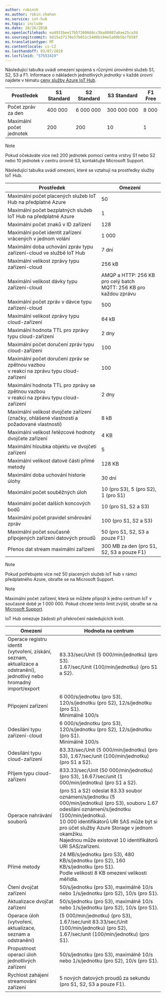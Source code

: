 ```yaml
---
author: robinsh
ms.author: robin.shahan
ms.service: iot-hub
ms.topic: include
ms.date: 10/26/2018
ms.openlocfilehash: ea4931bee17b57260660cc5ba80807a8ae25ca3d
ms.sourcegitcommit: bd15a37170e57b651c54d8b194e5a99b5bcfb58f
ms.translationtype: MT
ms.contentlocale: cs-CZ
ms.lasthandoff: 03/07/2019
ms.locfileid: "57553419"
---
```

Následující tabulka uvádí omezení spojená s různými úrovněmi služeb S1, S2, S3 a F1. Informace o nákladech jednotlivých *jednotky* v každé úrovni najdete v tématu [ceny služby Azure IoT Hub](https://azure.microsoft.com/pricing/details/iot-hub/).

| Prostředek | S1 Standard | S2 Standard | S3 Standard | F1 Free |
| --- | --- | --- | --- | --- |
| Počet zpráv za den |400 000 |6 000 000 |300 000 000 |8 000 |
| Maximální počet jednotek |200 |200 |10 |1 |

> [!NOTE]
> Pokud očekáváte více než 200 jednotek pomocí centra vrstvy S1 nebo S2 nebo 10 jednotek v centru úrovně S3, kontaktujte Microsoft Support.
> 
> 

Následující tabulka uvádí omezení, které se vztahují na prostředky služby IoT Hub.

| Prostředek | Omezení |
| --- | --- |
| Maximální počet placených služeb IoT Hub na předplatné Azure |50 |
| Maximální počet bezplatných služeb IoT Hub na předplatné Azure |1 |
| Maximální počet znaků v ID zařízení | 128 |
| Maximální počet identit zařízení<br/> vrácených v jednom volání |1 000 |
| Maximální doba uchování zpráv typu zařízení-cloud ve službě IoT Hub |7 dní |
| Maximální velikost zprávy typu zařízení-cloud |256 kB |
| Maximální velikost dávky typu zařízení-cloud |AMQP a HTTP: 256 KB pro celý batch <br/>MQTT: 256 KB pro každou zprávu |
| Maximální počet zpráv v dávce typu zařízení-cloud |500 |
| Maximální velikost zprávy typu cloud-zařízení |64 kB |
| Maximální hodnota TTL pro zprávy typu cloud-zařízení |2 dny |
| Maximální počet doručení zpráv typu <br/> cloud-zařízení |100 |
| Maximální počet doručení zpráv se zpětnou vazbou <br/> v reakci na zprávu typu cloud-zařízení |100 |
| Maximální hodnota TTL pro zprávy se zpětnou vazbou <br/> v reakci na zprávu typu cloud-zařízení |2 dny |
| Maximální velikost dvojčete zařízení <br/> (značky, ohlášené vlastnosti a požadované vlastnosti) | 8 kB |
| Maximální velikost řetězcové hodnoty dvojčete zařízení | 4 KB |
| Maximální hloubka objektu ve dvojčeti zařízení | 5 |
| Maximální velikost datové části přímé metody | 128 KB |
| Maximální doba uchování historie úlohy | 30 dní |
| Maximální počet souběžných úloh | 10 (pro S3), 5 (pro S2), 1 (pro S1) |
| Maximální počet dalších koncových bodů | 10 (pro S1, S2 a S3) |
| Maximální počet pravidel směrování zpráv | 100 (pro S1, S2 a S3) |
| Maximální počet současně připojených zařízení datových proudů | 50 (pro S1, S2, S3 a pouze F1) |
| Přenos dat stream maximální zařízení | 300 MB za den (pro S1, S2, S3 a pouze F1) |


> [!NOTE]
> Pokud potřebujete více než 50 placených služeb IoT hub v rámci předplatného Azure, obraťte se na Microsoft Support.


> [!NOTE]
> Maximální počet zařízení, která se můžete připojit k jedno centrum IoT v současné době je 1 000 000. Pokud chcete tento limit zvýšit, obraťte se na [Microsoft Support](https://azure.microsoft.com/support/options/).

IoT Hub omezuje žádosti při překročení následujících kvót.

| Omezení | Hodnota na centrum |
| --- | --- |
| Operace registru identit <br/> (vytvoření, získání, seznam, aktualizace a odstranění), <br/> jednotlivý nebo hromadný import/export |83.33/sec/Unit (5 000/min/jednotku) (pro S3). <br/> 1.67/sec/Unit (100/min/jednotku) (pro S1 a S2). |
| Připojení zařízení |6 000/s/jednotku (pro S3), 120/s/jednotku (pro S2), 12/s/jednotku (pro S1). <br/>Minimálně 100/s |
| Odesílání typu zařízení-cloud |6 000/s/jednotku (pro S3), 120/s/jednotku (pro S2), 12/s/jednotku (pro S1). <br/>Minimálně 100/s |
| Odesílání typu cloud-zařízení | 83.33/sec/Unit (5 000/min/jednotku) (pro S3), 1.67/sec/unit (100/min/jednotku) (pro S1 a S2). |
| Příjem typu cloud-zařízení |833.33/sec/Unit (50 000/min/jednotku) (pro S3), 16.67/sec/unit (1 000/min/jednotku) (pro S1 a S2). |
| Operace nahrávání souborů |(pro S1 a S2) odeslat 83.33 soubor oznámení/s/jednotku (5 000/min/jednotku) (pro S3), souboru 1.67 odesílání oznámení/s/jednotku (100/min/jednotku). <br/> 10 000 identifikátorů URI SAS může být si pro účet služby Azure Storage v jednom okamžiku.<br/> Najednou může existovat 10 identifikátorů URI SAS/zařízení. |
| Přímé metody | 24 MB/s/jednotku (pro S3), 480 KB/s/jednotku (pro S2), 160 KB/s/jednotku (pro S1).<br/> Podle velikosti 8 KB omezení velikosti měřidla. |
| Čtení dvojčat zařízení | 50/s/jednotku (pro S3), maximálně 10/s nebo 1/s/jednotku (pro S2), 10/s (pro S1). |
| Aktualizace dvojčat zařízení | 50/s/jednotku (pro S3), maximálně 10/s nebo 1/s/jednotku (pro S2), 10/s (pro S1). |
| Operace úloh <br/> (vytvoření, aktualizace, seznam a odstranění) | (5 000/min/jednotku) (pro S3), 1.67/sec/unit 83.33/sec/Unit (100/min/jednotku) (pro S2), 1.67/sec/unit (100/min/jednotku) (pro S1). |
| Propustnost operací úloh jednotlivých zařízení | 50/s/jednotku (pro S3), maximálně 10/s nebo 1/s/jednotku (pro S2), 10/s (pro S1). |
| Rychlost zahájení streamování zařízení | 5 nových datových proudů za sekundu (pro S1, S2, S3 a pouze F1). |